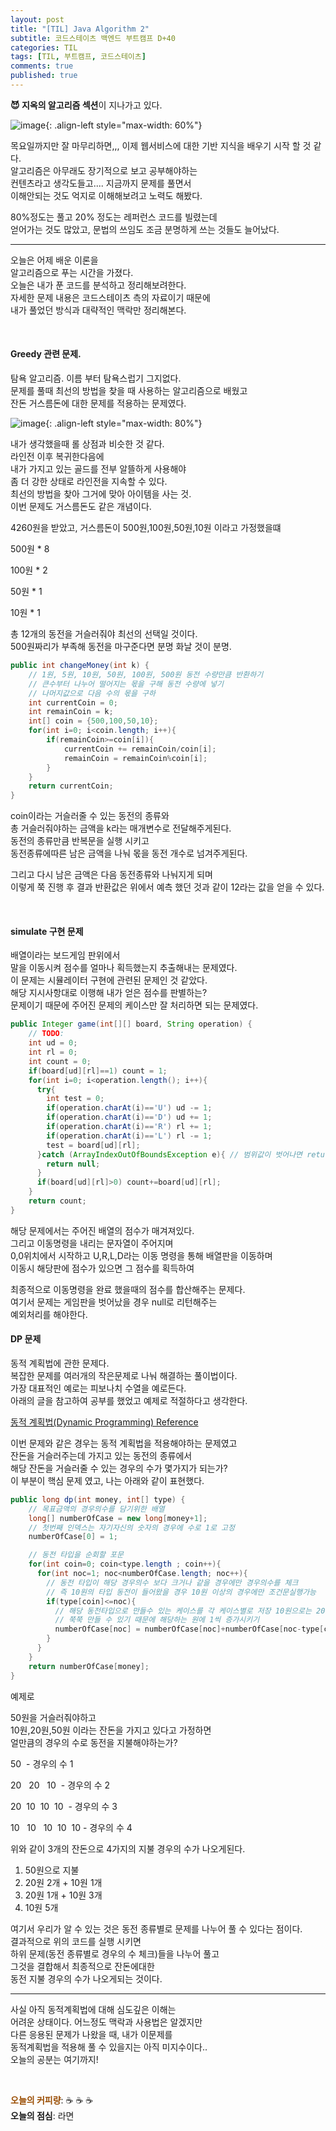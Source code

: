 ```yaml
---
layout: post
title: "[TIL] Java Algorithm 2"
subtitle: 코드스테이츠 백엔드 부트캠프 D+40
categories: TIL
tags: [TIL, 부트캠프, 코드스테이츠]
comments: true
published: true
---  
```


**😈 지옥의 알고리즘 섹션**이 지나가고 있다.

![image](https://lh3.googleusercontent.com/drive-viewer/AJc5JmTHOFCXVKQQMxMaWfJBoADlR9QHPATtZ-HbGFFmYKypAKSlLolYtqvLzC2UAyMuZLRdtAgl3TI=w3024-h1728){: .align-left style="max-width: 60%"}

목요일까지만 잘 마무리하면,,, 이제 웹서비스에 대한 기반 지식을 배우기 시작 할 것 같다.  
알고리즘은 아무래도 장기적으로 보고 공부해야하는  
컨텐츠라고 생각도들고.... 지금까지 문제를 풀면서  
이해안되는 것도 억지로 이해해보려고 노력도 해봤다.  

80%정도는 풀고 20% 정도는 레퍼런스 코드를 빌렸는데  
얻어가는 것도 많았고, 문법의 쓰임도 조금 분명하게 쓰는 것들도 늘어났다.

---

오늘은 어제 배운 이론을  
알고리즘으로 푸는 시간을 가졌다.  
오늘은 내가 푼 코드를 분석하고 정리해보려한다.  
자세한 문제 내용은 코드스테이츠 측의 자료이기 때문에  
내가 풀었던 방식과 대략적인 맥락만 정리해본다.

<br/>

#### **Greedy 관련 문제.**

탐욕 알고리즘. 이름 부터 탐욕스럽기 그지없다.  
문제를 풀때 최선의 방법을 찾을 때 사용하는 알고리즘으로 배웠고  
잔돈 거스름돈에 대한 문제를 적용하는 문제였다.

![image](https://lh3.googleusercontent.com/drive-viewer/AJc5JmS53HVM55hM8EaJzWPktnflaLX9l23MO7dJTNnRyRPCqCoIq-iMPB4JpZJSVrdDB981IPYXPeY=w3024-h1728){: .align-left style="max-width: 80%"}

내가 생각했을때 롤 상점과 비슷한 것 같다.  
라인전 이후 복귀한다음에  
내가 가지고 있는 골드를 전부 알뜰하게 사용해야  
좀 더 강한 상태로 라인전을 지속할 수 있다.  
최선의 방법을 찾아 그거에 맞아 아이템을 사는 것.  
이번 문제도 거스름돈도 같은 개념이다.

4260원을 받았고, 거스름돈이 500원,100원,50원,10원 이라고 가정했을떄

500원 \* 8

100원 \* 2

50원 \* 1

10원 \* 1

총 12개의 동전을 거슬러줘야 최선의 선택일 것이다.  
500원짜리가 부족해 동전을 마구준다면 분명 화날 것이 분명.

```java
public int changeMoney(int k) {
    // 1원, 5원, 10원, 50원, 100원, 500원 동전 수량만큼 반환하기
    // 큰수부터 나누어 떨어지는 몫을 구해 동전 수량에 넣기
    // 나머지값으로 다음 수의 몫을 구하
    int currentCoin = 0;
    int remainCoin = k;
    int[] coin = {500,100,50,10};
    for(int i=0; i<coin.length; i++){
        if(remainCoin>=coin[i]){
            currentCoin += remainCoin/coin[i];
            remainCoin = remainCoin%coin[i];
        }
    }
    return currentCoin;
}
```

coin이라는 거슬러줄 수 있는 동전의 종류와  
총 거슬러줘야하는 금액을 k라는 매개변수로 전달해주게된다.  
동전의 종류만큼 반복문을 실행 시키고  
동전종류에따른 남은 금액을 나눠 몫을 동전 개수로 넘겨주게된다.

그리고 다시 남은 금액은 다음 동전종류와 나눠지게 되며  
이렇게 쭉 진행 후 결과 반환값은 위에서 예측 했던 것과 같이 12라는 값을 얻을 수 있다.

<br/>

#### **simulate 구현 문제**  
배열이라는 보드게임 판위에서  
말을 이동시켜 점수를 얼마나 획득했는지 추출해내는 문제였다.  
이 문제는 시뮬레이터 구현에 관련된 문제인 것 같았다.  
해당 지시사항대로 이행해 내가 얻은 점수를 판별하는?  
문제이기 때문에 주어진 문제의 케이스만 잘 처리하면 되는 문제였다.

```java
public Integer game(int[][] board, String operation) {
    // TODO:
    int ud = 0;
    int rl = 0;
    int count = 0;
    if(board[ud][rl]==1) count = 1;
    for(int i=0; i<operation.length(); i++){
      try{   
        int test = 0;
        if(operation.charAt(i)=='U') ud -= 1;
        if(operation.charAt(i)=='D') ud += 1;
        if(operation.charAt(i)=='R') rl += 1;
        if(operation.charAt(i)=='L') rl -= 1;
        test = board[ud][rl];
      }catch (ArrayIndexOutOfBoundsException e){ // 범위값이 벗어나면 return null 해주는 구문
        return null;
      }
      if(board[ud][rl]>0) count+=board[ud][rl];
    }
    return count;
}
```

해당 문제에서는 주어진 배열의 점수가 매겨져있다.  
그리고 이동명령을 내리는 문자열이 주어지며  
0,0위치에서 시작하고 U,R,L,D라는 이동 명령을 통해 배열판을 이동하며  
이동시 해당판에 점수가 있으면 그 점수를 획득하여  

최종적으로 이동명령을 완료 했을때의 점수를 합산해주는 문제다.  
여기서 문제는 게임판을 벗어났을 경우 null로 리턴해주는  
예외처리를 해야한다.

#### **DP 문제**

동적 계획법에 관한 문제다.  
복잡한 문제를 여러개의 작은문제로 나눠 해결하는 풀이법이다.  
가장 대표적인 예로는 피보나치 수열을 예로든다.  
아래의 글을 참고하여 공부를 했었고 예제로 적절하다고 생각한다.

[동적 계획법(Dynamic Programming) Reference]

[동적 계획법(Dynamic Programming) Reference]:https://velog.io/@chelsea/1-%EB%8F%99%EC%A0%81-%EA%B3%84%ED%9A%8D%EB%B2%95Dynamic-Programming-DP

이번 문제와 같은 경우는 동적 계획법을 적용해야하는 문제였고  
잔돈을 거슬러주는데 가지고 있는 동전의 종류에서  
해당 잔돈을 거슬러줄 수 있는 경우의 수가 몇가지가 되는가?  
이 부분이 핵심 문제 였고, 나는 아래와 같이 표현했다.

```java
public long dp(int money, int[] type) {
    // 목표금액의 경우의수를 담기위한 배열
    long[] numberOfCase = new long[money+1];
    // 첫번째 인덱스는 자기자신의 숫자의 경우에 수로 1로 고정
    numberOfCase[0] = 1;

    // 동전 타입을 순회할 포문
    for(int coin=0; coin<type.length ; coin++){
      for(int noc=1; noc<numberOfCase.length; noc++){
        // 동전 타입이 해당 경우의수 보다 크거나 같을 경우에만 경우의수를 체크
        // 즉 10원의 타입 동전이 들어왔을 경우 10원 이상의 경우에만 조건문실행가능
        if(type[coin]<=noc){
          // 해당 동전타입으로 만들수 있는 케이스를 각 케이스별로 저장 10원으로는 20원,30원,40원.... 
          // 쭉쭉 만들 수 있기 때문에 해당하는 원에 1씩 증가시키기
          numberOfCase[noc] = numberOfCase[noc]+numberOfCase[noc-type[coin]];
        }
      }
    }
	return numberOfCase[money];
}
```

예제로  

50원을 거슬러줘야하고  
10원,20원,50원 이라는 잔돈을 가지고 있다고 가정하면  
얼만큼의 경우의 수로 동전을 지불해야하는가?

50  - 경우의 수 1

20   20   10  - 경우의 수 2

20  10  10  10  - 경우의 수 3

10   10   10  10  10 - 경우의 수 4

위와 같이 3개의 잔돈으로 4가지의 지불 경우의 수가 나오게된다.

1. 50원으로 지불  
2. 20원 2개 + 10원 1개  
3. 20원 1개 + 10원 3개  
4. 10원 5개

여기서 우리가 알 수 있는 것은 동전 종류별로 문제를 나누어 풀 수 있다는 점이다.  
결과적으로 위의 코드를 실행 시키면  
하위 문제(동전 종류별로 경우의 수 체크)들을 나누어 풀고  
그것을 결합해서 최종적으로 잔돈에대한  
동전 지불 경우의 수가 나오게되는 것이다.

---

사실 아직 동적계획법에 대해 심도깊은 이해는  
어려운 상태이다. 어느정도 맥락과 사용법은 알겠지만  
다른 응용된 문제가 나왔을 때, 내가 이문제를  
동적계획법을 적용해 풀 수 있을지는 아직 미지수이다..  
오늘의 공분는 여기까지!


<br/>

<span style="color:#994C00">**오늘의 커피량**</span>: ☕️ ☕️ ☕️    
**오늘의 점심**: 라면